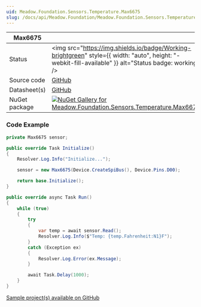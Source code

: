 ```yaml
---
uid: Meadow.Foundation.Sensors.Temperature.Max6675
slug: /docs/api/Meadow.Foundation/Meadow.Foundation.Sensors.Temperature.Max6675
---
```


| Max6675 | |
|--------|--------|
| Status | <img src="https://img.shields.io/badge/Working-brightgreen" style={{ width: "auto", height: "-webkit-fill-available" }} alt="Status badge: working" /> |
| Source code | [GitHub](https://github.com/WildernessLabs/Meadow.Foundation/tree/main/Source/Meadow.Foundation.Peripherals/Sensors.Temperature.Max6675) |
| Datasheet(s) | [GitHub](https://github.com/WildernessLabs/Meadow.Foundation/tree/main/Source/Meadow.Foundation.Peripherals/Sensors.Temperature.Max6675/Datasheet) |
| NuGet package | <a href="https://www.nuget.org/packages/Meadow.Foundation.Sensors.Temperature.Max6675/" target="_blank"><img src="https://img.shields.io/nuget/v/Meadow.Foundation.Sensors.Temperature.Max6675.svg?label=Meadow.Foundation.Sensors.Temperature.Max6675" alt="NuGet Gallery for Meadow.Foundation.Sensors.Temperature.Max6675" /></a> |
### Code Example

```csharp
private Max6675 sensor;

public override Task Initialize()
{
    Resolver.Log.Info("Initialize...");

    sensor = new Max6675(Device.CreateSpiBus(), Device.Pins.D00);

    return base.Initialize();
}

public override async Task Run()
{
    while (true)
    {
        try
        {
            var temp = await sensor.Read();
            Resolver.Log.Info($"Temp: {temp.Fahrenheit:N1}F");
        }
        catch (Exception ex)
        {
            Resolver.Log.Error(ex.Message);
        }

        await Task.Delay(1000);
    }
}

```

[Sample project(s) available on GitHub](https://github.com/WildernessLabs/Meadow.Foundation/tree/main/Source/Meadow.Foundation.Peripherals/Sensors.Temperature.Max6675/Samples/Max6675_Sample)


